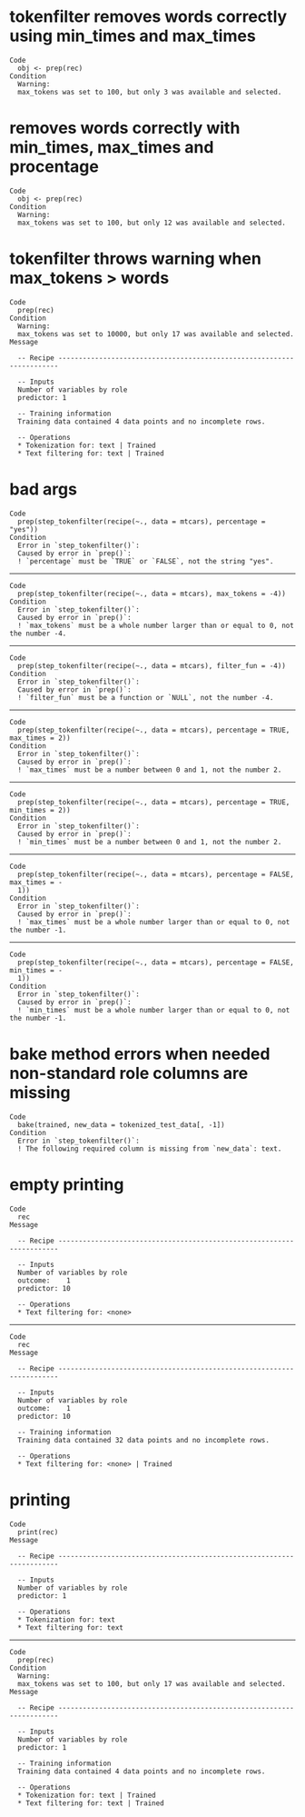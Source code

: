 # tokenfilter removes words correctly using min_times and max_times

    Code
      obj <- prep(rec)
    Condition
      Warning:
      max_tokens was set to 100, but only 3 was available and selected.

# removes words correctly with min_times, max_times and procentage

    Code
      obj <- prep(rec)
    Condition
      Warning:
      max_tokens was set to 100, but only 12 was available and selected.

# tokenfilter throws warning when max_tokens > words

    Code
      prep(rec)
    Condition
      Warning:
      max_tokens was set to 10000, but only 17 was available and selected.
    Message
      
      -- Recipe ----------------------------------------------------------------------
      
      -- Inputs 
      Number of variables by role
      predictor: 1
      
      -- Training information 
      Training data contained 4 data points and no incomplete rows.
      
      -- Operations 
      * Tokenization for: text | Trained
      * Text filtering for: text | Trained

# bad args

    Code
      prep(step_tokenfilter(recipe(~., data = mtcars), percentage = "yes"))
    Condition
      Error in `step_tokenfilter()`:
      Caused by error in `prep()`:
      ! `percentage` must be `TRUE` or `FALSE`, not the string "yes".

---

    Code
      prep(step_tokenfilter(recipe(~., data = mtcars), max_tokens = -4))
    Condition
      Error in `step_tokenfilter()`:
      Caused by error in `prep()`:
      ! `max_tokens` must be a whole number larger than or equal to 0, not the number -4.

---

    Code
      prep(step_tokenfilter(recipe(~., data = mtcars), filter_fun = -4))
    Condition
      Error in `step_tokenfilter()`:
      Caused by error in `prep()`:
      ! `filter_fun` must be a function or `NULL`, not the number -4.

---

    Code
      prep(step_tokenfilter(recipe(~., data = mtcars), percentage = TRUE, max_times = 2))
    Condition
      Error in `step_tokenfilter()`:
      Caused by error in `prep()`:
      ! `max_times` must be a number between 0 and 1, not the number 2.

---

    Code
      prep(step_tokenfilter(recipe(~., data = mtcars), percentage = TRUE, min_times = 2))
    Condition
      Error in `step_tokenfilter()`:
      Caused by error in `prep()`:
      ! `min_times` must be a number between 0 and 1, not the number 2.

---

    Code
      prep(step_tokenfilter(recipe(~., data = mtcars), percentage = FALSE, max_times = -
      1))
    Condition
      Error in `step_tokenfilter()`:
      Caused by error in `prep()`:
      ! `max_times` must be a whole number larger than or equal to 0, not the number -1.

---

    Code
      prep(step_tokenfilter(recipe(~., data = mtcars), percentage = FALSE, min_times = -
      1))
    Condition
      Error in `step_tokenfilter()`:
      Caused by error in `prep()`:
      ! `min_times` must be a whole number larger than or equal to 0, not the number -1.

# bake method errors when needed non-standard role columns are missing

    Code
      bake(trained, new_data = tokenized_test_data[, -1])
    Condition
      Error in `step_tokenfilter()`:
      ! The following required column is missing from `new_data`: text.

# empty printing

    Code
      rec
    Message
      
      -- Recipe ----------------------------------------------------------------------
      
      -- Inputs 
      Number of variables by role
      outcome:    1
      predictor: 10
      
      -- Operations 
      * Text filtering for: <none>

---

    Code
      rec
    Message
      
      -- Recipe ----------------------------------------------------------------------
      
      -- Inputs 
      Number of variables by role
      outcome:    1
      predictor: 10
      
      -- Training information 
      Training data contained 32 data points and no incomplete rows.
      
      -- Operations 
      * Text filtering for: <none> | Trained

# printing

    Code
      print(rec)
    Message
      
      -- Recipe ----------------------------------------------------------------------
      
      -- Inputs 
      Number of variables by role
      predictor: 1
      
      -- Operations 
      * Tokenization for: text
      * Text filtering for: text

---

    Code
      prep(rec)
    Condition
      Warning:
      max_tokens was set to 100, but only 17 was available and selected.
    Message
      
      -- Recipe ----------------------------------------------------------------------
      
      -- Inputs 
      Number of variables by role
      predictor: 1
      
      -- Training information 
      Training data contained 4 data points and no incomplete rows.
      
      -- Operations 
      * Tokenization for: text | Trained
      * Text filtering for: text | Trained

